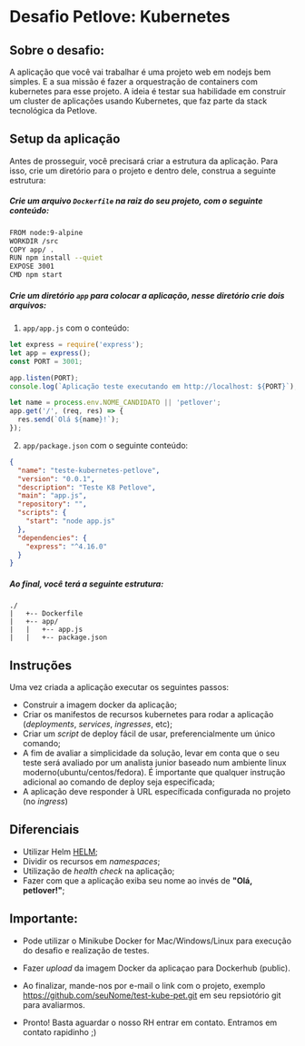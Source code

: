 # Desafio Petlove: Kubernetes

## Sobre o desafio:
A aplicação que você vai trabalhar é uma projeto web em nodejs bem simples. E a sua missão é fazer a orquestração de containers com kubernetes para esse projeto. A ideia é testar sua habilidade em construir um cluster de aplicações usando Kubernetes, que faz parte da stack tecnológica da Petlove.

## Setup da aplicação
Antes de prosseguir, você precisará criar a estrutura da aplicação. Para isso, crie um diretório para o projeto e dentro dele, construa a seguinte estrutura:

##### Crie um arquivo `Dockerfile` na raiz do seu projeto, com o seguinte conteúdo:

```bash
FROM node:9-alpine
WORKDIR /src
COPY app/ .
RUN npm install --quiet
EXPOSE 3001
CMD npm start
```

##### Crie um diretório `app` para colocar a aplicação, nesse diretório crie dois arquivos:

1) `app/app.js` com o conteúdo:

```js
let express = require('express');
let app = express();
const PORT = 3001;

app.listen(PORT);
console.log(`Aplicação teste executando em http://localhost: ${PORT}`);

let name = process.env.NOME_CANDIDATO || 'petlover';
app.get('/', (req, res) => {
  res.send(`Olá ${name}!`);
});
```

2) `app/package.json` com o seguinte conteúdo:

```json
{
  "name": "teste-kubernetes-petlove",
  "version": "0.0.1",
  "description": "Teste K8 Petlove",
  "main": "app.js",
  "repository": "",
  "scripts": {
    "start": "node app.js"
  },
  "dependencies": {
    "express": "^4.16.0"
  }
}
```

##### Ao final, você terá a seguinte estrutura:
```
./
|   +-- Dockerfile
|   +-- app/
|   |   +-- app.js
|   |   +-- package.json
```


## Instruções
Uma vez criada a aplicação executar os seguintes passos:

- Construir a imagem docker da aplicação;
- Criar os manifestos de recursos kubernetes para rodar a aplicação (_deployments_, _services_, _ingresses_, etc);
- Criar um _script_ de deploy fácil de usar, preferencialmente um único comando;
- A fim de avaliar a simplicidade da solução, levar em conta que o seu teste será avaliado por um analista junior baseado num ambiente linux moderno(ubuntu/centos/fedora). É importante que qualquer instrução adicional ao comando de deploy seja especificada;
- A aplicação deve responder à URL específicada configurada no projeto (no _ingress_)

## Diferenciais
- Utilizar Helm [HELM](https://helm.sh);
- Dividir os recursos em _namespaces_;
- Utilização de _health check_ na aplicação;
- Fazer com que a aplicação exiba seu nome ao invés de **"Olá, petlover!"**;

## Importante:

* Pode utilizar o Minikube Docker for Mac/Windows/Linux para execução do desafio e realização de testes.

* Fazer _upload_ da imagem Docker da aplicaçao para Dockerhub (public).

* Ao finalizar, mande-nos por e-mail o link com o projeto, exemplo https://github.com/seuNome/test-kube-pet.git em seu repsiotório git para avaliarmos.

* Pronto! Basta aguardar o nosso RH entrar em contato. Entramos em contato rapidinho ;)
